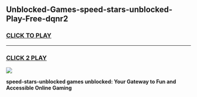 
## Unblocked-Games-speed-stars-unblocked-Play-Free-dqnr2
<h3>
<a href="https://premium76.site?title=speed-stars-unblocked&ref=23A">CLICK TO PLAY</a></h3>
<hr>

<h3>
<a href="https://premium76.site?title=speed-stars-unblocked&ref=23A">CLICK 2 PLAY</a>
  
</h3>

<a href="https://premium76.site?title=speed-stars-unblocked&ref=23A"><img src="https://clearcache.store/games.png"></a>


**speed-stars-unblocked games unblocked: Your Gateway to Fun and Accessible Online Gaming**
